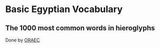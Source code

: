 # Basic Egyptian Vocabulary

## The 1000 most common words in hieroglyphs

Done by [ORAEC](https://oraec.github.io)
